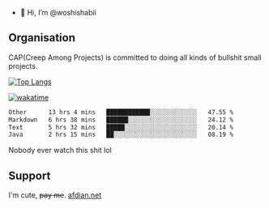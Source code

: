 - 👋 Hi, I’m @woshishabii

## Organisation

CAP(Creep Among Projects) is committed to doing all kinds of bullshit small projects.

[![Top Langs](https://github-readme-stats.vercel.app/api/top-langs/?username=woshishabii&layout=compact)](https://github.com/anuraghazra/github-readme-stats)

[![wakatime](https://wakatime.com/badge/user/34d02784-acc1-4a16-82d7-33fdb53c4ed6.svg)](https://wakatime.com/@34d02784-acc1-4a16-82d7-33fdb53c4ed6)


<!--START_SECTION:waka-->

```txt
Other      13 hrs 4 mins   ████████████░░░░░░░░░░░░░   47.55 %
Markdown   6 hrs 38 mins   ██████░░░░░░░░░░░░░░░░░░░   24.12 %
Text       5 hrs 32 mins   █████░░░░░░░░░░░░░░░░░░░░   20.14 %
Java       2 hrs 15 mins   ██░░░░░░░░░░░░░░░░░░░░░░░   08.19 %
```

<!--END_SECTION:waka-->

Nobody ever watch this shit lol

## Support
I'm cute, ~~pay me~~.
[afdian.net](https://afdian.com/a/woshishabi)

<!---
woshishabii/woshishabii is a ✨ special ✨ repository because its `README.md` (this file) appears on your GitHub profile.
You can click the Preview link to take a look at your changes.
--->
